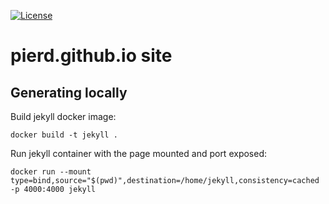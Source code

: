 [![License](https://i.creativecommons.org/l/by/4.0/88x31.png)](https://creativecommons.org/licenses/by/4.0)

# pierd.github.io site

## Generating locally

Build jekyll docker image:
```
docker build -t jekyll .
```

Run jekyll container with the page mounted and port exposed:
```
docker run --mount type=bind,source="$(pwd)",destination=/home/jekyll,consistency=cached -p 4000:4000 jekyll
```

